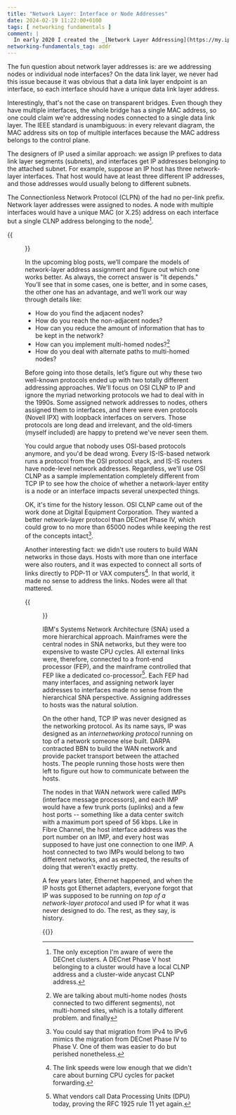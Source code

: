 ```yaml
---
title: "Network Layer: Interface or Node Addresses"
date: 2024-02-19 11:22:00+0100
tags: [ networking fundamentals ]
comment: |
  In early 2020 I created the _[Network Layer Addressing](https://my.ipspace.net/bin/get/Net101/NA3.1%20-%20Network%20Layer%20Addressing.mp4?doccode=Net101)_ video as part of the _[How Networks Really Work webinar](https://www.ipspace.net/How_Networks_Really_Work)_. This blog post is an edited transcript of the second part of that video.
networking-fundamentals_tag: addr
---
```

The fun question about network layer addresses is: are we addressing nodes or individual node interfaces? On the data link layer, we never had this issue because it was obvious that a data link layer endpoint is an interface, so each interface should have a unique data link layer address.

Interestingly, that's not the case on transparent bridges. Even though they have multiple interfaces, the whole bridge has a single MAC address, so one could claim we're addressing nodes connected to a single data link layer. The IEEE standard is unambiguous: in every relevant diagram, the MAC address sits on top of multiple interfaces because the MAC address belongs to the control plane.
<!--more-->
The designers of IP used a similar approach: we assign IP prefixes to data link layer segments (subnets), and interfaces get IP addresses belonging to the attached subnet. For example, suppose an IP host has three network-layer interfaces. That host would have at least three different IP addresses, and those addresses would usually belong to different subnets.

The Connectionless Network Protocol (CLPN) of the had no per-link prefix. Network layer addresses were assigned to nodes. A node with multiple interfaces would have a unique MAC (or X.25) address on each interface but a single CLNP address belonging to the node[^DC].

[^DC]: The only exception I'm aware of were the DECnet clusters. A DECnet Phase V host belonging to a cluster would have a local CLNP address and a cluster-wide anycast CLNP address.

{{<figure src="/2024/02/addr-node-interface.png">}}

In the upcoming blog posts, we’ll compare the models of network-layer address assignment and figure out which one works better. As always, the correct answer is "It depends." You’ll see that in some cases, one is better, and in some cases, the other one has an advantage, and we’ll work our way through details like:

* How do you find the adjacent nodes?
* How do you reach the non-adjacent nodes?
* How can you reduce the amount of information that has to be kept in the network?
* How can you implement multi-homed nodes?[^MHN]
* How do you deal with alternate paths to multi-homed nodes?

[^MHN]: We are talking about multi-home nodes (hosts connected to two different segments), not multi-homed sites, which is a totally different problem. and finally 

Before going into those details, let’s figure out why these two well-known protocols ended up with two totally different addressing approaches. We'll focus on OSI CLNP to IP and ignore the myriad networking protocols we had to deal with in the 1990s. Some assigned network addresses to nodes, others assigned them to interfaces, and there were even protocols (Novell IPX) with loopback interfaces on servers. Those protocols are long dead and irrelevant, and the old-timers (myself included) are happy to pretend we've never seen them.

You could argue that nobody uses OSI-based protocols anymore, and you'd be dead wrong. Every IS-IS-based network runs a protocol from the OSI protocol stack, and IS-IS routers have node-level network addresses. Regardless, we'll use OSI CLNP as a sample implementation completely different from TCP IP to see how the choice of whether a network-layer entity is a node or an interface impacts several unexpected things.

OK, it's time for the history lesson. OSI CLNP came out of the work done at Digital Equipment Corporation. They wanted a better network-layer protocol than DECnet Phase IV, which could grow to no more than 65000 nodes while keeping the rest of the concepts intact[^IPv6].

[^IPv6]: You could say that migration from IPv4 to IPv6 mimics the migration from DECnet Phase IV to Phase V. One of them was easier to do but perished nonetheless.

Another interesting fact: we didn't use routers to build WAN networks in those days. Hosts with more than one interface were also routers, and it was expected to connect all sorts of links directly to PDP-11 or VAX computers[^LLS]. In that world, it made no sense to address the links. Nodes were all that mattered. 

[^LLS]: The link speeds were low enough that we didn't care about burning CPU cycles for packet forwarding.

{{<figure src="/2024/02/addr-history.png">}}

IBM's Systems Network Architecture (SNA) used a more hierarchical approach. Mainframes were the central nodes in SNA networks, but they were too expensive to waste CPU cycles. All external links were, therefore, connected to a front-end processor (FEP), and the mainframe controlled that FEP like a dedicated co-processor[^DPU]. Each FEP had many interfaces, and assigning network layer addresses to interfaces made no sense from the hierarchical SNA perspective. Assigning addresses to hosts was the natural solution.

[^DPU]: What vendors call Data Processing Units (DPU) today, proving the RFC 1925 rule 11 yet again.

On the other hand, TCP IP was never designed as the networking protocol. As its name says, IP was designed as an *internetworking protocol* running on top of a network someone else built. DARPA contracted BBN to build the WAN network and provide packet transport between the attached hosts. The people running those hosts were then left to figure out how to communicate between the hosts.

The nodes in that WAN network were called IMPs (interface message processors), and each IMP would have a few trunk ports (uplinks) and a few host ports -- something like a data center switch with a maximum port speed of 56 kbps. Like in Fibre Channel, the host interface address was the port number on an IMP, and every host was supposed to have just one connection to one IMP. A host connected to two IMPs would belong to two different networks, and as expected, the results of doing that weren't exactly pretty.

A few years later, Ethernet happened, and when the IP hosts got Ethernet adapters, everyone forgot that IP was supposed to be running *on top of a network-layer protocol* and used IP for what it was never designed to do. The rest, as they say, is history.

{{<next-in-series page="/posts/2024/10/comparing-ip-clnp-addressing.md" />}}
